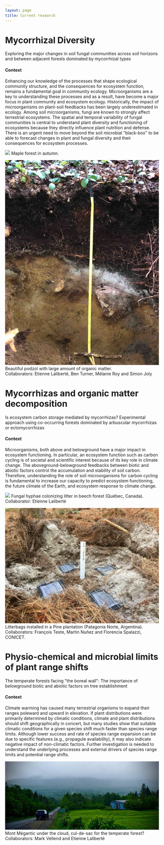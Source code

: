 ```yaml
---
layout: page
title: Current research
---
```


# Mycorrhizal Diversity
Exploring the major changes in soil fungal communities across soil horizons and between adjacent forests dominated by mycorrhizal types

#### Context
Enhancing our knowledge of the processes that shape ecological community structure, and the consequences for ecosystem function, remains a fundamental goal in community ecology. Microorganisms are a key to understanding these processes and as a result, have become a major focus in plant community and ecosystem ecology. Historically, the impact of microorganisms on plant-soil feedbacks has been largely underestimated in ecology. Among soil microorganisms, fungi are known to strongly affect terrestrial ecosystems. The spatial and temporal variability of fungal communities is central to understand plant diversity and functioning of ecosystems because they directly influence plant nutrition and defense. There is an urgent need to move beyond the soil microbial "black-box" to be able to forecast changes in plant and fungal diversity and their consequences for ecosystem processes.  

![](/img/colored_maple.jpg) Maple forest in autumn.

![](/img/IMG_4885.jpg) Beautiful podzol with large amount of organic matter.  
Collaborators: Etienne Laliberté, Ben Turner, Mélanie Roy and Simon Joly

# Mycorrhizas and organic matter decomposition
Is ecosystem carbon storage mediated by mycorrhizas? Experimental approach using co-occurring forests dominated by arbuscular mycorrhizas or ectomycorrhizas

#### Context
Microorganisms, both above and belowground have a major impact in ecosystem functioning. In particular, an ecosystem function such as carbon cycling is of societal and scientific interest because of its key role in climate change. The aboveground-belowground feedbacks between biotic and abiotic factors control the accumulation and stability of soil carbon. Therefore, understanding the role of soil microorganisms for carbon cycling is fundamental to increase our capacity to predict ecosystem functioning, the future climate of the Earth, and ecosystem response to climate change.

![](/img/litterbags.jpg) Fungal hyphae colonizing litter in beech forest (Québec, Canada).
Collaborator: Etienne Laliberté  

![](/img/victoria.jpg) Litterbags installed in a Pine plantation (Patagonia Norte, Argentina).  
Collaborators: François Teste, Martin Nuñez and Florencia Spalazzi, CONICET.

# Physio-chemical and microbial limits of plant range shifts
The temperate forests facing "the boreal wall": The importance of belowground biotic and abiotic factors on tree establishment

#### Context
Climate warming has caused many terrestrial organisms to expand their ranges poleward and upward in elevation. If plant distributions were primarily determined by climatic conditions, climate and plant distributions should shift geographically in concert, but many studies show that suitable climatic conditions for a given species shift much faster than species range limits. Although lower success and rate of species range expansion can be due to specific features (e.g., propagule availability), it may also indicate negative impact of non-climatic factors. Further investigation is needed to understand the underlying processes and external drivers of species range limits and potential range shifts.  

![](/img/cloudy_megantic.jpg) Mont Mégantic under the cloud, cul-de-sac for the temperate forest?  
Collaborators: Mark Vellend and Etienne Laliberté
